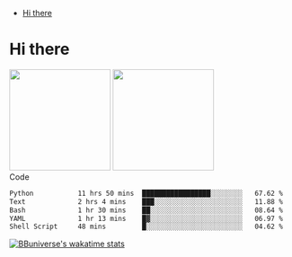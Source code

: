 <!--ts-->
* [Hi there](#hi-there)

<!-- Created by https://github.com/ekalinin/github-markdown-toc -->
<!-- Added by: runner, at: Wed Sep 27 04:19:34 UTC 2023 -->

<!--te-->


# Hi there

<!--
**BBuniverse/BBuniverse** is a ✨ _special_ ✨ repository because its `README.md` (this file) appears on your GitHub profile.

Here are some ideas to get you started:

- 🔭 I’m currently working on ...
- 🌱 I’m currently learning ...
- 👯 I’m looking to collaborate on ...
- 🤔 I’m looking for help with ...
- 💬 Ask me about ...
- 📫 How to reach me: ...
- 😄 Pronouns: ...
- ⚡ Fun fact: ...
-->


<div display="flex">
  <img src="https://github-readme-stats.vercel.app/api?username=BBuniverse&show_icons=true&count_private=true&theme=radical&hide_border=true" height="180"/>
  <img src="https://github-readme-stats.vercel.app/api/top-langs/?username=BBuniverse&layout=compact&theme=radical&hide_border=true" height="180"/>
</div
     

## Code
<!--START_SECTION:waka-->

```txt
Python           11 hrs 50 mins  █████████████████░░░░░░░░   67.62 %
Text             2 hrs 4 mins    ███░░░░░░░░░░░░░░░░░░░░░░   11.88 %
Bash             1 hr 30 mins    ██░░░░░░░░░░░░░░░░░░░░░░░   08.64 %
YAML             1 hr 13 mins    █▓░░░░░░░░░░░░░░░░░░░░░░░   06.97 %
Shell Script     48 mins         █░░░░░░░░░░░░░░░░░░░░░░░░   04.62 %
```

<!--END_SECTION:waka-->
     
[![BBuniverse's wakatime stats](https://github-readme-stats.vercel.app/api/wakatime?username=BBuniverse)](https://github.com/anuraghazra/github-readme-stats)
